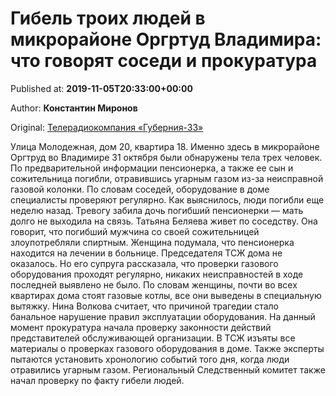 
# Гибель троих людей в микрорайоне Оргртуд Владимира: что говорят соседи и прокуратура

Published at: **2019-11-05T20:33:00+00:00**

Author: **Константин Миронов**

Original: [Телерадиокомпания «Губерния-33»](http://trc33.ru/news/events/gibel-troikh-lyudey-v-mikrorayone-orgrtud-vladimira-chto-govoryat-sosedi-i-prokuratura/)

Улица Молодежная, дом 20, квартира 18. Именно здесь в микрорайоне Оргтруд во Владимире 31 октября были обнаружены тела трех человек. По предварительной информации пенсионерка, а также ее сын и сожительница погибли, отравившись угарным газом из-за неисправной газовой колонки. По словам соседей, оборудование в доме специалисты проверяют регулярно.
Как выяснилось, люди погибли еще неделю назад. Тревогу забила дочь погибший пенсионерки — мать долго не выходила на связь. Татьяна Беляева живет по соседству. Она говорит, что погибший мужчина со своей сожительницей злоупотребляли спиртным. Женщина подумала, что пенсионерка находится на лечении в больнице.
Председателя ТСЖ дома не оказалось. Но его супруга рассказала, что проверки газового оборудования проходят регулярно, никаких неисправностей в ходе последней выявлено не было. По словам женщины, почти во всех квартирах дома стоят газовые котлы, все они выведены в специальную вытяжку. Нина Волкова считает, что причиной трагедии стало банальное нарушение правил эксплуатации оборудования.
На данный момент прокуратура начала проверку законности действий представителей обслуживающей организации. В ТСЖ изъяты все материалы о проверках газового оборудования в доме. Также эксперты пытаются установить хронологию событий того дня, когда люди отравились угарным газом.
Региональный Следственный комитет также начал проверку по факту гибели людей.
